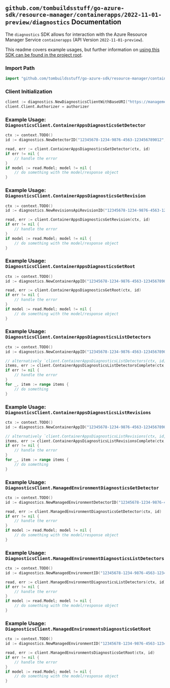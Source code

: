 
## `github.com/tombuildsstuff/go-azure-sdk/resource-manager/containerapps/2022-11-01-preview/diagnostics` Documentation

The `diagnostics` SDK allows for interaction with the Azure Resource Manager Service `containerapps` (API Version `2022-11-01-preview`).

This readme covers example usages, but further information on [using this SDK can be found in the project root](https://github.com/tombuildsstuff/go-azure-sdk/tree/main/docs).

### Import Path

```go
import "github.com/tombuildsstuff/go-azure-sdk/resource-manager/containerapps/2022-11-01-preview/diagnostics"
```


### Client Initialization

```go
client := diagnostics.NewDiagnosticsClientWithBaseURI("https://management.azure.com")
client.Client.Authorizer = authorizer
```


### Example Usage: `DiagnosticsClient.ContainerAppsDiagnosticsGetDetector`

```go
ctx := context.TODO()
id := diagnostics.NewDetectorID("12345678-1234-9876-4563-123456789012", "example-resource-group", "containerAppValue", "detectorValue")

read, err := client.ContainerAppsDiagnosticsGetDetector(ctx, id)
if err != nil {
	// handle the error
}
if model := read.Model; model != nil {
	// do something with the model/response object
}
```


### Example Usage: `DiagnosticsClient.ContainerAppsDiagnosticsGetRevision`

```go
ctx := context.TODO()
id := diagnostics.NewRevisionsApiRevisionID("12345678-1234-9876-4563-123456789012", "example-resource-group", "containerAppValue", "revisionValue")

read, err := client.ContainerAppsDiagnosticsGetRevision(ctx, id)
if err != nil {
	// handle the error
}
if model := read.Model; model != nil {
	// do something with the model/response object
}
```


### Example Usage: `DiagnosticsClient.ContainerAppsDiagnosticsGetRoot`

```go
ctx := context.TODO()
id := diagnostics.NewContainerAppID("12345678-1234-9876-4563-123456789012", "example-resource-group", "containerAppValue")

read, err := client.ContainerAppsDiagnosticsGetRoot(ctx, id)
if err != nil {
	// handle the error
}
if model := read.Model; model != nil {
	// do something with the model/response object
}
```


### Example Usage: `DiagnosticsClient.ContainerAppsDiagnosticsListDetectors`

```go
ctx := context.TODO()
id := diagnostics.NewContainerAppID("12345678-1234-9876-4563-123456789012", "example-resource-group", "containerAppValue")

// alternatively `client.ContainerAppsDiagnosticsListDetectors(ctx, id)` can be used to do batched pagination
items, err := client.ContainerAppsDiagnosticsListDetectorsComplete(ctx, id)
if err != nil {
	// handle the error
}
for _, item := range items {
	// do something
}
```


### Example Usage: `DiagnosticsClient.ContainerAppsDiagnosticsListRevisions`

```go
ctx := context.TODO()
id := diagnostics.NewContainerAppID("12345678-1234-9876-4563-123456789012", "example-resource-group", "containerAppValue")

// alternatively `client.ContainerAppsDiagnosticsListRevisions(ctx, id, diagnostics.DefaultContainerAppsDiagnosticsListRevisionsOperationOptions())` can be used to do batched pagination
items, err := client.ContainerAppsDiagnosticsListRevisionsComplete(ctx, id, diagnostics.DefaultContainerAppsDiagnosticsListRevisionsOperationOptions())
if err != nil {
	// handle the error
}
for _, item := range items {
	// do something
}
```


### Example Usage: `DiagnosticsClient.ManagedEnvironmentDiagnosticsGetDetector`

```go
ctx := context.TODO()
id := diagnostics.NewManagedEnvironmentDetectorID("12345678-1234-9876-4563-123456789012", "example-resource-group", "managedEnvironmentValue", "detectorValue")

read, err := client.ManagedEnvironmentDiagnosticsGetDetector(ctx, id)
if err != nil {
	// handle the error
}
if model := read.Model; model != nil {
	// do something with the model/response object
}
```


### Example Usage: `DiagnosticsClient.ManagedEnvironmentDiagnosticsListDetectors`

```go
ctx := context.TODO()
id := diagnostics.NewManagedEnvironmentID("12345678-1234-9876-4563-123456789012", "example-resource-group", "managedEnvironmentValue")

read, err := client.ManagedEnvironmentDiagnosticsListDetectors(ctx, id)
if err != nil {
	// handle the error
}
if model := read.Model; model != nil {
	// do something with the model/response object
}
```


### Example Usage: `DiagnosticsClient.ManagedEnvironmentsDiagnosticsGetRoot`

```go
ctx := context.TODO()
id := diagnostics.NewManagedEnvironmentID("12345678-1234-9876-4563-123456789012", "example-resource-group", "managedEnvironmentValue")

read, err := client.ManagedEnvironmentsDiagnosticsGetRoot(ctx, id)
if err != nil {
	// handle the error
}
if model := read.Model; model != nil {
	// do something with the model/response object
}
```
